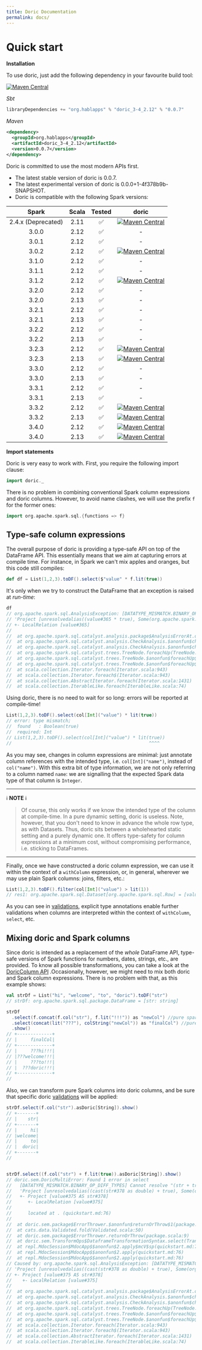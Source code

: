 ```yaml
---
title: Doric Documentation
permalink: docs/
---
```



# Quick start

__Installation__

To use doric, just add the following dependency in your favourite build tool:

[![Maven Central](https://img.shields.io/maven-central/v/org.hablapps/doric_3-4_2.12)](https://mvnrepository.com/artifact/org.hablapps/doric_3-4_2.12/0.0.7)

_Sbt_
```scala
libraryDependencies += "org.hablapps" % "doric_3-4_2.12" % "0.0.7"
```
_Maven_
```xml
<dependency>
  <groupId>org.hablapps</groupId>
  <artifactId>doric_3-4_2.12</artifactId>
  <version>0.0.7</version>
</dependency>
```

Doric is committed to use the most modern APIs first.
<!-- * Doric is compatible with Spark version 3.4.0. -->
* The latest stable version of doric is 0.0.7.
* The latest experimental version of doric is 0.0.0+1-4f378b9b-SNAPSHOT.
* Doric is compatible with the following Spark versions:

| Spark  | Scala | Tested |                                                                                        doric                                                                                        |
|:------:|:-----:|:------:|:-----------------------------------------------------------------------------------------------------------------------------------------------------------------------------------:|
| 2.4.x (Deprecated) | 2.11  |   ✅    | [![Maven Central](https://img.shields.io/maven-central/v/org.hablapps/doric_2-4_2.11)](https://mvnrepository.com/artifact/org.hablapps/doric_2-4_2.11/0.0.7) |
| 3.0.0  | 2.12  |   ✅    |                                                                                          -                                                                                          |
| 3.0.1  | 2.12  |   ✅    |                                                                                          -                                                                                          |
| 3.0.2  | 2.12  |   ✅    |       [![Maven Central](https://img.shields.io/maven-central/v/org.hablapps/doric_3-0_2.12)](https://mvnrepository.com/artifact/org.hablapps/doric_3-0_2.12/0.0.7)       |
| 3.1.0  | 2.12  |   ✅    |                                                                                          -                                                                                          |
| 3.1.1  | 2.12  |   ✅    |                                                                                          -                                                                                          |
| 3.1.2  | 2.12  |   ✅    |       [![Maven Central](https://img.shields.io/maven-central/v/org.hablapps/doric_3-1_2.12)](https://mvnrepository.com/artifact/org.hablapps/doric_3-1_2.12/0.0.7)       |
| 3.2.0  | 2.12  |   ✅    |                                                                                          -                                                                                          |
| 3.2.0  | 2.13  |   ✅    |                                                                                          -                                                                                          |
| 3.2.1  | 2.12  |   ✅    |                                                                                          -                                                                                          |
| 3.2.1  | 2.13  |   ✅    |                                                                                          -                                                                                          |
| 3.2.2  | 2.12  |   ✅    |                                                                                          -                                                                                          |
| 3.2.2  | 2.13  |   ✅    |                                                                                          -                                                                                          |
| 3.2.3  | 2.12  |   ✅    |       [![Maven Central](https://img.shields.io/maven-central/v/org.hablapps/doric_3-2_2.12)](https://mvnrepository.com/artifact/org.hablapps/doric_3-2_2.12/0.0.7)       |
| 3.2.3  | 2.13  |   ✅    |       [![Maven Central](https://img.shields.io/maven-central/v/org.hablapps/doric_3-2_2.13)](https://mvnrepository.com/artifact/org.hablapps/doric_3-2_2.13/0.0.7)       |
| 3.3.0  | 2.12  |   ✅    |                                                                                          -                                                                                          |
| 3.3.0  | 2.13  |   ✅    |                                                                                          -                                                                                          |
| 3.3.1  | 2.12  |   ✅    |                                                                                          -                                                                                          |
| 3.3.1  | 2.13  |   ✅    |                                                                                          -                                                                                          |
| 3.3.2  | 2.12  |   ✅    |       [![Maven Central](https://img.shields.io/maven-central/v/org.hablapps/doric_3-3_2.12)](https://mvnrepository.com/artifact/org.hablapps/doric_3-3_2.12/0.0.7)       |
| 3.3.2  | 2.13  |   ✅    |       [![Maven Central](https://img.shields.io/maven-central/v/org.hablapps/doric_3-3_2.13)](https://mvnrepository.com/artifact/org.hablapps/doric_3-3_2.13/0.0.7)       |
| 3.4.0  | 2.12  |   ✅    |       [![Maven Central](https://img.shields.io/maven-central/v/org.hablapps/doric_3-4_2.12)](https://mvnrepository.com/artifact/org.hablapps/doric_3-4_2.12/0.0.7)       |
| 3.4.0  | 2.13  |   ✅    |       [![Maven Central](https://img.shields.io/maven-central/v/org.hablapps/doric_3-4_2.13)](https://mvnrepository.com/artifact/org.hablapps/doric_3-4_2.13/0.0.7)       |


__Import statements__

Doric is very easy to work with. First, you require the following import clause:

```scala
import doric._
```

There is no problem in combining conventional Spark column expressions and doric columns.
However, to avoid name clashes, we will use the prefix `f` for the former ones:

```scala
import org.apache.spark.sql.{functions => f}
``` 

## Type-safe column expressions

The overall purpose of doric is providing a type-safe API on top of the DataFrame API. This essentially means 
that we aim at capturing errors at compile time. For instance, in Spark we can't mix apples and oranges, but this 
code still compiles:
```scala
def df = List(1,2,3).toDF().select($"value" * f.lit(true))
```
It's only when we try to construct the DataFrame that an exception is raised at _run-time_:
```scala
df
// org.apache.spark.sql.AnalysisException: [DATATYPE_MISMATCH.BINARY_OP_DIFF_TYPES] Cannot resolve "(value * true)" due to data type mismatch: the left and right operands of the binary operator have incompatible types ("INT" and "BOOLEAN").;
// 'Project [unresolvedalias((value#365 * true), Some(org.apache.spark.sql.Column$$Lambda$5144/0x0000000101bd2840@242a7dae))]
// +- LocalRelation [value#365]
// 
// 	at org.apache.spark.sql.catalyst.analysis.package$AnalysisErrorAt.dataTypeMismatch(package.scala:73)
// 	at org.apache.spark.sql.catalyst.analysis.CheckAnalysis.$anonfun$checkAnalysis0$5(CheckAnalysis.scala:269)
// 	at org.apache.spark.sql.catalyst.analysis.CheckAnalysis.$anonfun$checkAnalysis0$5$adapted(CheckAnalysis.scala:256)
// 	at org.apache.spark.sql.catalyst.trees.TreeNode.foreachUp(TreeNode.scala:295)
// 	at org.apache.spark.sql.catalyst.trees.TreeNode.$anonfun$foreachUp$1(TreeNode.scala:294)
// 	at org.apache.spark.sql.catalyst.trees.TreeNode.$anonfun$foreachUp$1$adapted(TreeNode.scala:294)
// 	at scala.collection.Iterator.foreach(Iterator.scala:943)
// 	at scala.collection.Iterator.foreach$(Iterator.scala:943)
// 	at scala.collection.AbstractIterator.foreach(Iterator.scala:1431)
// 	at scala.collection.IterableLike.foreach(IterableLike.scala:74)
```

Using doric, there is no need to wait for so long: errors will be reported at compile-time!
```scala
List(1,2,3).toDF().select(col[Int]("value") * lit(true))
// error: type mismatch;
//  found   : Boolean(true)
//  required: Int
// List(1,2,3).toDF().select(col[Int]("value") * lit(true))
//                                                   ^^^^
```

As you may see, changes in column expressions are minimal: just annotate column references with the intended type, 
i.e. `col[Int]("name")`, instead of `col("name")`. With this extra bit of type information, we are not only
referring to a column named `name`: we are signalling that the expected Spark data type of that column is `Integer`. 

---
ℹ️ **NOTE** ℹ️

> Of course, this only works if we know the intended type
of the column at compile-time. In a pure dynamic setting, doric is useless. Note, however, that you don't need to know
in advance the whole row type, as with Datasets. Thus, doric sits between a wholehearted static setting and a
purely dynamic one. It offers type-safety for column expressions at a minimum cost, without compromising performance,
i.e. sticking to DataFrames.

---

Finally, once we have constructed a doric column expression, we can use it within the context of a `withColumn` expression,
or, in general, wherever we may use plain Spark columns: joins, filters, etc.:

```scala
List(1,2,3).toDF().filter(col[Int]("value") > lit(1))
// res1: org.apache.spark.sql.Dataset[org.apache.spark.sql.Row] = [value: int]
```

As you can see in [validations](validations.md), explicit type annotations enable further validations when columns
are interpreted within the context of `withColumn`, `select`, etc.

## Mixing doric and Spark columns

Since doric is intended as a replacement of the _whole_ DataFrame API, type-safe versions of Spark functions 
for numbers, dates, strings, etc., are provided. To know all possible transformations, you can take a look at 
the [DoricColumn API](https://www.hablapps.com/doric/docs/api/spark-3.2/scala-2.12/doric/DoricColumn.html) .Occasionally, however, we might need to mix 
both doric and Spark column expressions. There is no problem with that, as this example shows: 

```scala
val strDf = List("hi", "welcome", "to", "doric").toDF("str")
// strDf: org.apache.spark.sql.package.DataFrame = [str: string]

strDf
  .select(f.concat(f.col("str"), f.lit("!!!")) as "newCol") //pure spark
  .select(concat(lit("???"), colString("newCol")) as "finalCol") //pure and sweet doric
  .show()
// +-------------+
// |     finalCol|
// +-------------+
// |     ???hi!!!|
// |???welcome!!!|
// |     ???to!!!|
// |  ???doric!!!|
// +-------------+
//
```

Also, we can transform pure Spark columns into doric columns, and be sure that specific doric [validations](validations.md)
will be applied:
```scala
strDf.select(f.col("str").asDoric[String]).show()
// +-------+
// |    str|
// +-------+
// |     hi|
// |welcome|
// |     to|
// |  doric|
// +-------+
//
```

```scala

strDf.select((f.col("str") + f.lit(true)).asDoric[String]).show()
// doric.sem.DoricMultiError: Found 1 error in select
//   [DATATYPE_MISMATCH.BINARY_OP_DIFF_TYPES] Cannot resolve "(str + true)" due to data type mismatch: the left and right operands of the binary operator have incompatible types ("DOUBLE" and "BOOLEAN").;
//   'Project [unresolvedalias((cast(str#378 as double) + true), Some(org.apache.spark.sql.Column$$Lambda$5144/0x0000000101bd2840@242a7dae))]
//   +- Project [value#375 AS str#378]
//      +- LocalRelation [value#375]
//   
//   	located at . (quickstart.md:76)
// 
// 	at doric.sem.package$ErrorThrower.$anonfun$returnOrThrow$1(package.scala:9)
// 	at cats.data.Validated.fold(Validated.scala:50)
// 	at doric.sem.package$ErrorThrower.returnOrThrow(package.scala:9)
// 	at doric.sem.TransformOps$DataframeTransformationSyntax.select(TransformOps.scala:140)
// 	at repl.MdocSession$MdocApp$$anonfun$2.apply$mcV$sp(quickstart.md:76)
// 	at repl.MdocSession$MdocApp$$anonfun$2.apply(quickstart.md:76)
// 	at repl.MdocSession$MdocApp$$anonfun$2.apply(quickstart.md:76)
// Caused by: org.apache.spark.sql.AnalysisException: [DATATYPE_MISMATCH.BINARY_OP_DIFF_TYPES] Cannot resolve "(str + true)" due to data type mismatch: the left and right operands of the binary operator have incompatible types ("DOUBLE" and "BOOLEAN").;
// 'Project [unresolvedalias((cast(str#378 as double) + true), Some(org.apache.spark.sql.Column$$Lambda$5144/0x0000000101bd2840@242a7dae))]
// +- Project [value#375 AS str#378]
//    +- LocalRelation [value#375]
// 
// 	at org.apache.spark.sql.catalyst.analysis.package$AnalysisErrorAt.dataTypeMismatch(package.scala:73)
// 	at org.apache.spark.sql.catalyst.analysis.CheckAnalysis.$anonfun$checkAnalysis0$5(CheckAnalysis.scala:269)
// 	at org.apache.spark.sql.catalyst.analysis.CheckAnalysis.$anonfun$checkAnalysis0$5$adapted(CheckAnalysis.scala:256)
// 	at org.apache.spark.sql.catalyst.trees.TreeNode.foreachUp(TreeNode.scala:295)
// 	at org.apache.spark.sql.catalyst.trees.TreeNode.$anonfun$foreachUp$1(TreeNode.scala:294)
// 	at org.apache.spark.sql.catalyst.trees.TreeNode.$anonfun$foreachUp$1$adapted(TreeNode.scala:294)
// 	at scala.collection.Iterator.foreach(Iterator.scala:943)
// 	at scala.collection.Iterator.foreach$(Iterator.scala:943)
// 	at scala.collection.AbstractIterator.foreach(Iterator.scala:1431)
// 	at scala.collection.IterableLike.foreach(IterableLike.scala:74)
```
